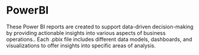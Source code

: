 # PowerBI
These Power BI reports are created to support data-driven decision-making by providing actionable insights into various aspects of business operations.. Each .pbix file includes different data models, dashboards, and visualizations to offer insights into specific areas of analysis.
